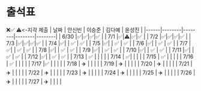 # 출석표
❌✅
⚠️<-지각 제출
| 날짜 | 안신빈 | 이승준 | 김다예 | 윤성진 |
|------|--------|--------|--------|--------|
| 6/30 |✅|✅|✅|✅ |
| 7/1  |✅|⚠️|✅|✅ |
| 7/2  |✅|✅|✅|✅ |
| 7/3  |✅|✅|✅|✅ |
| 7/4  |✅|  | ✅ | ✅ |
| 7/5  |✅|  | ✅ | ✅ |
| 7/6  |✅|  | ✅ | ✅ |
| 7/7  |✅|  | ✅ | ✅ |
| 7/8  |✅|  | ✅ | ✅ |
| 7/9  |✅|  | ✅ | ✅ |
| 7/10 |✅|  | ✅ | ✅ |
| 7/11 |✅|  | ✅ | ✅ |
| 7/12 |✅|  | ✅ | ✅ |
| 7/13  | ✅  |   |   |   |
| 7/14  | ✅|   |   |   |
| 7/15  | ✅  |   |   |   |
| 7/16  | ✅  |   |   |   |
| 7/17  |✅   |   |   |   |
| 7/18  | ✈️  |   |   |   |
| 7/19  | ✈️   |   |   |   |
| 7/20  | ✈️   |   |   |   |
| 7/21  | ✈️   |   |   |   |
| 7/22  | ✈️   |   |   |   |
| 7/23  | ✈️   |   |   |   |
| 7/24  | ✈️   |   |   |   |
| 7/25  | ✈️   |   |   |   |
| 7/26  | ✈️   |   |   |   |
| 7/27  | ✈️  |   |   |   |
